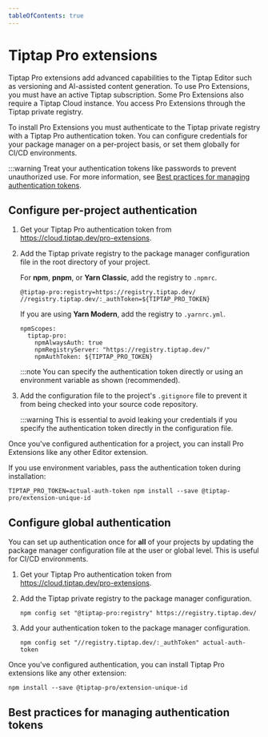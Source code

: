 ```yaml
---
tableOfContents: true
---
```


# Tiptap Pro extensions

Tiptap Pro extensions add advanced capabilities to the Tiptap Editor such as versioning and AI-assisted content generation. To use Pro Extensions, you must have an active Tiptap subscription. Some Pro Extensions also require a Tiptap Cloud instance. You access Pro Extensions through the Tiptap private registry.

To install Pro Extensions you must authenticate to the Tiptap private registry with a Tiptap Pro authentication token. You can configure credentials for your package manager on a per-project basis, or set them globally for CI/CD environments. 

:::warning Treat your authentication tokens like passwords to prevent unauthorized use. For more information, see [Best practices for managing authentication tokens](#best-practices-for-managing-authentication-tokens).

## Configure per-project authentication

1. Get your Tiptap Pro authentication token from https://cloud.tiptap.dev/pro-extensions.
2. Add the Tiptap private registry to the package manager configuration file in the root directory of your project.

   For **npm**, **pnpm**, or **Yarn Classic**, add the registry to `.npmrc`. 
 
   ```  
   @tiptap-pro:registry=https://registry.tiptap.dev/
   //registry.tiptap.dev/:_authToken=${TIPTAP_PRO_TOKEN}
   ```

   If you are using **Yarn Modern**, add the registry to `.yarnrc.yml`.

   ```  
   npmScopes:
     tiptap-pro:
       npmAlwaysAuth: true
       npmRegistryServer: "https://registry.tiptap.dev/"
       npmAuthToken: ${TIPTAP_PRO_TOKEN}
   ```

   :::note You can specify the authentication token directly or using an environment variable as shown (recommended).
   
4. Add the configuration file to the project's `.gitignore` file to prevent it from being checked into your source code repository. 

   :::warning This is essential to avoid leaking your credentials if you specify the authentication token directly in the configuration file.

Once you've configured authentication for a project, you can install Pro Extensions like any other Editor extension.

If you use environment variables, pass the authentication token during installation:

```
TIPTAP_PRO_TOKEN=actual-auth-token npm install --save @tiptap-pro/extension-unique-id   
```

## Configure global authentication

You can set up authentication once for __all__ of your projects by updating the package manager configuration file at the user or global level. This is useful for CI/CD environments.

1. Get your Tiptap Pro authentication token from https://cloud.tiptap.dev/pro-extensions.
2. Add the Tiptap private registry to the package manager configuration. 

   ```
   npm config set "@tiptap-pro:registry" https://registry.tiptap.dev/
   ```

3. Add your authentication token to the package manager configuration. 

   ```
   npm config set "//registry.tiptap.dev/:_authToken" actual-auth-token
   ```

Once you've configured authentication, you can install Tiptap Pro extensions like any other extension:

```
npm install --save @tiptap-pro/extension-unique-id

```

## Best practices for managing authentication tokens
